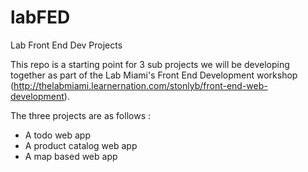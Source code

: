 labFED
======

Lab Front End Dev Projects

This repo is a starting point for 3 sub projects we will be developing together as part of the Lab Miami's Front End Development workshop (http://thelabmiami.learnernation.com/stonlyb/front-end-web-development).

The three projects are as follows :
 * A todo web app 
 * A product catalog web app
 * A map based web app
